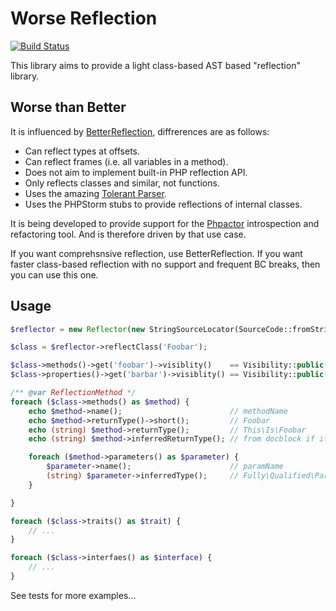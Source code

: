 Worse Reflection
==================

[![Build Status](https://travis-ci.org/phpactor/worse-reflection.svg?branch=master)](https://travis-ci.org/phpactor/worse-reflection)

This library aims to provide a light class-based AST based "reflection" library.

## Worse than Better

It is influenced by [BetterReflection](https://github.com/Roave/BetterReflection), diffrerences are as follows:

- Can reflect types at offsets.
- Can reflect frames (i.e. all variables in a method).
- Does not aim to implement built-in PHP reflection API.
- Only reflects classes and similar, not functions.
- Uses the amazing [Tolerant Parser](https://github.com/Microsoft/tolerant-php-parser).
- Uses the PHPStorm stubs to provide reflections of internal classes.

It is being developed to provide support for the
[Phpactor](https://github.com/dantleech/phpactor) introspection and
refactoring tool. And is therefore driven by that use case.

If you want comprehsnsive reflection, use BetterReflection. If you want faster
class-based reflection with no support and frequent BC breaks, then you can
use this one.

## Usage

```php
$reflector = new Reflector(new StringSourceLocator(SourceCode::fromString('<?php ...')));

$class = $reflector->reflectClass('Foobar');

$class->methods()->get('foobar')->visiblity()    == Visibility::public();
$class->properties()->get('barbar')->visiblity() == Visibility::public();

/** @var ReflectionMethod */
foreach ($class->methods() as $method) {
    echo $method->name();                        // methodName
    echo $method->returnType()->short();         // Foobar
    echo (string) $method->returnType();         // This\Is\Foobar
    echo (string) $method->inferredReturnType(); // from docblock if it exists

    foreach ($method->parameters() as $parameter) {
        $parameter->name();                      // paramName
        (string) $parameter->inferredType();     // Fully\Qualified\ParamType
    }

}

foreach ($class->traits() as $trait) {
    // ...
}

foreach ($class->interfaes() as $interface) {
    // ...
}
```

See tests for more examples...
